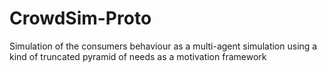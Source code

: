 # CrowdSim-Proto
Simulation of the consumers behaviour as a multi-agent simulation using a kind of truncated pyramid of needs as a motivation framework
